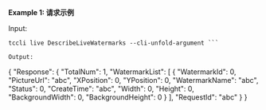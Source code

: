 **Example 1: 请求示例**



Input: 

```
tccli live DescribeLiveWatermarks --cli-unfold-argument ```

Output: 
```
{
    "Response": {
        "TotalNum": 1,
        "WatermarkList": [
            {
                "WatermarkId": 0,
                "PictureUrl": "abc",
                "XPosition": 0,
                "YPosition": 0,
                "WatermarkName": "abc",
                "Status": 0,
                "CreateTime": "abc",
                "Width": 0,
                "Height": 0,
                "BackgroundWidth": 0,
                "BackgroundHeight": 0
            }
        ],
        "RequestId": "abc"
    }
}
```

